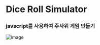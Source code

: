 <h1>Dice Roll Simulator</h1>

<h3>javscript를 사용하여 주사위 게임 만들기</h3>

![image](https://github.com/leeyongha2006/Javascript-project/assets/126844590/aa2b57cb-2906-4296-8c61-68c07bec6381)




